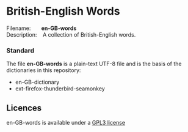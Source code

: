 
# British-English Words

Filename:&nbsp;&nbsp;&nbsp;&nbsp;&nbsp;&nbsp;&nbsp;**en-GB-words**<br> 
Description:&nbsp;&nbsp;&nbsp;&nbsp;A collection of British-English words.<br>


### Standard
The file **en-GB-words** is a plain-text UTF-8 file and is the basis of the 
dictionaries in this repository:
* en-GB-dictionary
* ext-firefox-thunderbird-seamonkey


## Licences
en-GB-words is available under a [GPL3
license](https://github.com/darmeth/british-english-language-tools/blob/main/british-english-words/LICENSE)

